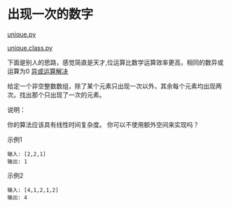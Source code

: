 # 出现一次的数字

[unique.py](code/unique.py)

[unique.class.py](code/unique.class.py)

下面是别人的思路，感觉简直是天才,位运算比数学运算效率更高，相同的数异或运算为0
[异或运算解决](code/unique.xor.py)

给定一个非空整数数组，除了某个元素只出现一次以外，其余每个元素均出现两次。找出那个只出现了一次的元素。

说明：

你的算法应该具有线性时间复杂度。 你可以不使用额外空间来实现吗？

示例1
```
输入: [2,2,1]
输出: 1
```

示例2
```
输入: [4,1,2,1,2]
输出: 4
```
